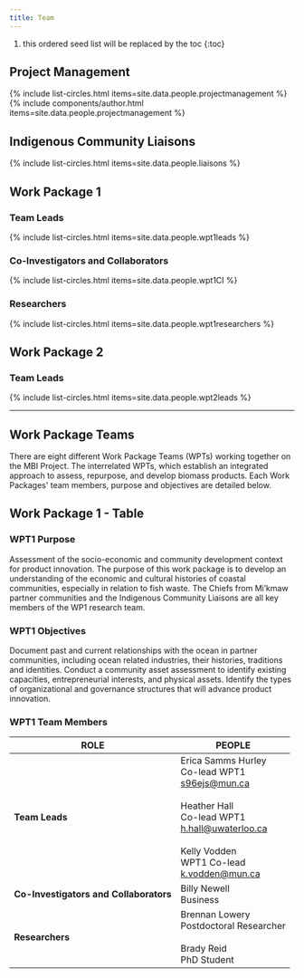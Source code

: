 ```yaml
---
title: Team
---
```


1. this ordered seed list will be replaced by the toc
{:toc}



## Project Management
<html>
    {% include list-circles.html items=site.data.people.projectmanagement %}
</html>

<html>
    {% include components/author.html items=site.data.people.projectmanagement %}
</html>

## Indigenous Community Liaisons

<html>
  <body>
    {% include list-circles.html items=site.data.people.liaisons %}
  </body>
</html>

## Work Package 1

### Team Leads

<html>
  <body>
    {% include list-circles.html items=site.data.people.wpt1leads %}
  </body>
</html>

### Co-Investigators and Collaborators

<html>
  <body>
    {% include list-circles.html items=site.data.people.wpt1CI %}
  </body>
</html>

### Researchers

<html>
  <body>
    {% include list-circles.html items=site.data.people.wpt1researchers %}
  </body>
</html>

## Work Package 2

### Team Leads
<html>
  <body>
    {% include list-circles.html items=site.data.people.wpt2leads %}
  </body>
</html>

---

## Work Package Teams
There are eight different Work Package Teams (WPTs) working together on the MBI Project. The interrelated WPTs, which establish an integrated approach to assess, repurpose, and develop biomass products. Each Work Packages' team members, purpose and objectives are detailed below.

## Work Package 1 - Table
### WPT1 Purpose
Assessment of the socio-economic and community development context for product innovation. The purpose of this work package is to develop an understanding of the economic and cultural histories of coastal communities, especially in relation to fish waste. The Chiefs from Mi’kmaw partner communities and the Indigenous Community Liaisons are all key members of the WP1 research team.

### WPT1 Objectives
Document past and current relationships with the ocean in partner communities, including ocean related industries, their histories, traditions and identities.
Conduct a community asset assessment to identify existing capacities, entrepreneurial interests, and physical assets.
Identify the types of organizational and governance structures that will advance product innovation.

### WPT1 Team Members

| **ROLE**   | **PEOPLE**   |
| ---------- | ----------- |
| **Team Leads**   | Erica Samms Hurley<br>Co-lead WPT1<br>s96ejs@mun.ca<br><br>Heather Hall<br>Co-lead WPT1<br>h.hall@uwaterloo.ca<br><br>Kelly Vodden<br>WPT1 Co-lead<br>k.vodden@mun.ca |
| **Co-Investigators and Collaborators** | Billy Newell<br>Business|
| **Researchers** | Brennan Lowery<br>Postdoctoral Researcher<br><br>Brady Reid<br>PhD Student
